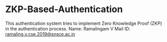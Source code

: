 # ZKP-Based-Authentication

This authentication system tries to implement Zero Knowledge Proof (ZKP) in the authentication process.
Name: Ramalingam V
Mail ID: ramaling.v.cse.2019@snsce.ac.in
